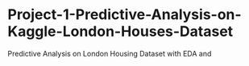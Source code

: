 # Project-1-Predictive-Analysis-on-Kaggle-London-Houses-Dataset
Predictive Analysis on London Housing Dataset with EDA and 




